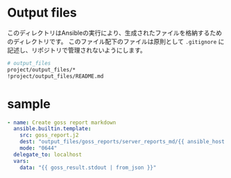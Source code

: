 # Output files

このディレクトリはAnsibleの実行により、生成されたファイルを格納するためのディレクトリです。
このファイル配下のファイルは原則として `.gitignore` に記述し、リポジトリで管理されないようにします。

```bash
# output_files
project/output_files/*
!project/output_files/README.md
```
# sample

```yaml
- name: Create goss report markdown
  ansible.builtin.template:
    src: goss_report.j2
    dest: "output_files/goss_reports/server_reports_md/{{ ansible_host }}.md"
    mode: "0644"
  delegate_to: localhost
  vars:
    data: "{{ goss_result.stdout | from_json }}"
```